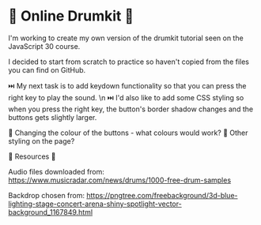 # 🥁 Online Drumkit 🥁

I'm working to create my own version of the drumkit tutorial seen on the JavaScript 30 course.

I decided to start from scratch to practice so haven't copied from the files you can find on GitHub.

⏭️ My next task is to add keydown functionality so that you can press the right key to play the sound. \n
⏭️ I'd also like to add some CSS styling so when you press the right key, the button's border shadow changes and the buttons gets slightly larger.

🤔 Changing the colour of the buttons - what colours would work?
🤔 Other styling on the page?

🧰 Resources 🧰

Audio files downloaded from: https://www.musicradar.com/news/drums/1000-free-drum-samples

Backdrop chosen from: https://pngtree.com/freebackground/3d-blue-lighting-stage-concert-arena-shiny-spotlight-vector-background_1167849.html

